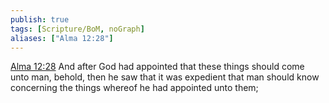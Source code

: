 ```yaml
---
publish: true
tags: [Scripture/BoM, noGraph]
aliases: ["Alma 12:28"]
---
```

[Alma 12:28](https://churchofjesuschrist.org/study/scriptures/bofm/alma/12?lang=eng&id=p28#p28) And after God had appointed that these things should come unto man, behold, then he saw that it was expedient that man should know concerning the things whereof he had appointed unto them;
